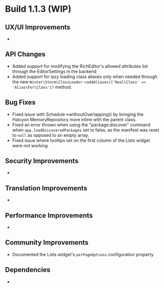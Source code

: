 # Build 1.1.3 (WIP)

## UX/UI Improvements
-

## API Changes
- Added support for modifying the RichEditor's allowed attributes list through the EditorSettings in the backend
- Added support for lazy loading class aliases only when needed through the new `Winter\Storm\ClassLoader->addAliases(['Real\Class' => 'Alias\For\Class'])` method.

## Bug Fixes
- Fixed issue with Schedule->withoutOverlapping() by bringing the Halcyon MemoryRepository more inline with the parent class.
- Fixed an error thrown when using the "package:discover" command when `app.loadDiscoveredPackages` set to false, as the manifest was reset to `null` as opposed to an empty array.
- Fixed issue where tooltips set on the first column of the Lists widget were not working.

## Security Improvements
-

## Translation Improvements
-

## Performance Improvements
-

## Community Improvements
- Documented the Lists widget's `perPageOptions` configuration property

## Dependencies
-
